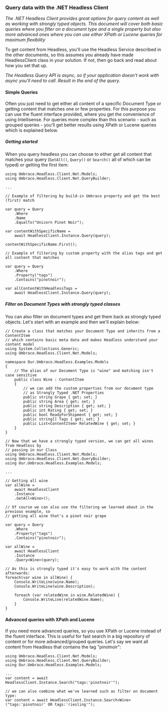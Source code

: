 ### Query data with the .NET Headless Client

_The .NET Headless Client provides great options for query content as well as working with strongly typed objects. 
This document will cover both basic queries where you filter on a document type and a single property but also more advanced ones where you can use either XPath or Lucene queries for maximum flexibility_

To get content from Headless, you'll use the Headless Service described in the other documents, so this assumes you already have made HeadlessClient class in your solution. If not, then go back and read about how you set that up.

*The Headless Query API is async, so if your application doesn't work with async you'll need to call .Result in the end of the query.*

#### Simple Queries
Often you just need to get either all content of a specific Document Type or getting content that matches one or few properties. For this purpose you can use the fluent interface provided, where you get the convenience of using Intellisense. For queries more complex than this scenario - such as grouped queries - you'll get better results using XPath or Lucene queries which is explained below.

##### Getting started
When you query headless you can choose to either get all content that matches your query (`GetAll()`, `Query()` or `Search()` all of which can be typed) or getting the first item:
```
using Umbraco.Headless.Client.Net.Models;
using Umbraco.Headless.Client.Net.QueryBuilder;

...

// Example of filtering by build-in Umbraco property and get the best (first) match  

var query = Query
    .Where
    .Name
    .EqualTo("Unicorn Pinot Noir");

var contentWithSpecificName = 
    await HeadlessClient.Instance.Query(query);
    
contentWithSpecificName.First();

// Example of filtering by custom property with the alias tags and get all content that matches

var query = Query
    .Where
    .Property("tags")
    .Contains("pinotnoir");

var allContentWithHeadlessTags = 
    await HeadlessClient.Instance.Query(query);
```

##### Filter on Document Types with strongly typed classes 
You can also filter on document types and get them back as strongly typed objects. Let's start with an example and then we'll explain below:
```
// Create a class that matches your Document Type and inherits from a ContentItem
// which contains basic meta data and makes Headless understand your content model
using System.Collections.Generic;
using Umbraco.Headless.Client.Net.Models;

namespace Our.Umbraco.Headless.Examples.Models
{
    // The alias of our Document Type is "wine" and matching isn't case sensitive
    public class Wine : ContentItem
    {
        // we can add the custom properties from our document type 
        // as Strongly Typed .NET Properties
        public string Grape { get; set; }
        public string Area { get; set; }
        public string Description { get; set; }        
        public int Rating { get; set; }
        public bool ReadyForShipment { get; set; }
        public string[] Tags { get; set; }        
        public List<ContentItem> RelatedWine { get; set; }
    }
}

// Now that we have a strongly typed version, we can get all wines from Headless by 
// passing in our Class
using Umbraco.Headless.Client.Net.Models;
using Umbraco.Headless.Client.Net.QueryBuilder;
using Our.Umbraco.Headless.Examples.Models;

...

// Getting all wine  
var allWine = 
    await HeadlessClient
    .Instance
    .GetAll<Wine>();

// Of course we can also use the filtering we learned about in the previous example, so
// getting all wine that's a pinot noir grape

var query = Query
    .Where
    .Property("tags")
    .Contains("pinotnoir");

var allWine = 
    await HeadlessClient
    .Instance
    .Query<Wine>(query);

// As this is strongly typed it's easy to work with the content afterwards:
foreach(var wine in allWine) {
    Console.WriteLine(wine.Name);
    Console.WriteLine(wine.Description);
    
    foreach (var relatedWine in wine.RelatedWine) {
        Console.WriteLine(relatedWine.Name);
    }
}
```

#### Advanced queries with XPath and Lucene
If you need more advanced queries, so you use XPath or Lucene instead of the fluent interface. This is useful for fast search in a big repository of content or for more advanced/grouped queries. Let's say we want all content from Headless that contains the tag "pinotnoir":
```
using Umbraco.Headless.Client.Net.Models;
using Umbraco.Headless.Client.Net.QueryBuilder;
using Our.Umbraco.Headless.Examples.Models;

...
var content = await HeadlessClient.Instance.Search("tags:'pinotnoir'");

// we can also combine what we've learned such as filter on document type:
var content = await HeadlessClient.Instance.Search<Wine>("tags:'pinotnoir' OR tags:'riesling'");

```
